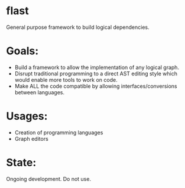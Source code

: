 # flast
General purpose framework to build logical dependencies.
  
# Goals:
- Build a framework to allow the implementation of any logical graph.
- Disrupt traditional programming to a direct AST editing style which would enable more tools to work on code.
- Make ALL the code compatible by allowing interfaces/conversions between languages.

# Usages:
- Creation of programming languages
- Graph editors
  
# State:
Ongoing development.
Do not use.
